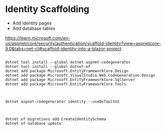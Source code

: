# Identity Scaffolding

- Add identity pages
- Add database tables

https://learn.microsoft.com/en-us/aspnet/core/security/authentication/scaffold-identity?view=aspnetcore-9.0&tabs=net-cli#scaffold-identity-into-a-blazor-project

```

dotnet tool install --global dotnet-aspnet-codegenerator
dotnet tool install --global dotnet-ef
dotnet add package Microsoft.EntityFrameworkCore.Design
dotnet add package Microsoft.VisualStudio.Web.CodeGeneration.Design
dotnet add package Microsoft.EntityFrameworkCore.SqlServer
dotnet add package Microsoft.EntityFrameworkCore.Tools



dotnet aspnet-codegenerator identity --useDefaultUI



dotnet ef migrations add CreateIdentitySchema
dotnet ef database update

```

